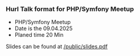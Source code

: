 ### Hurl Talk format for PHP/Symfony Meetup

- PHP/Symfony Meetup
- Date is the 09.04.2025
- Planed time 20 Min

Slides can be found at [/public/slides.pdf](/public/slides.pdf)